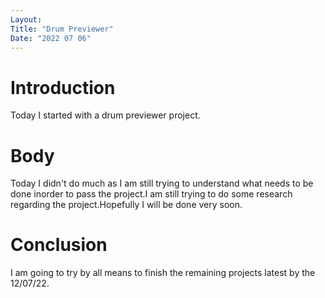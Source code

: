 ```yaml
---
Layout:
Title: "Drum Previewer"
Date: "2022 07 06"
---
```


# Introduction
Today I started with a  drum previewer project.

# Body
Today I didn't do much as I am still trying to understand what needs to be done inorder to pass the project.I am still trying to do some research regarding the project.Hopefully I will be done very soon.

# Conclusion
I am going to try by all means to finish the remaining projects latest by the 12/07/22. 